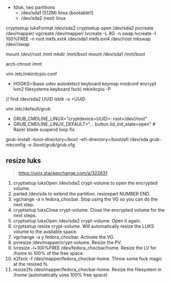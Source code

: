- fdisk, two partitions
  - /dev/sda1 (512M) linux (bootable!!)
  - /dev/sda2 (rest) linux

cryptsetup luksFormat /dev/sda2
cryptsetup open /dev/sda2 <name>
pvcreate /dev/mapper/<name>
vgcreate <GName> /dev/mapper/<name>
lvcreate -L 8G <GName> -n swap
lvcreate -l 100%FREE <GName> -n root
mkfs.ext4 /dev/sda1
mkfs.ext4 /dev/<GName>/root
mkswap /dev/<GName>/swap

mount /dev/<GName>/root /mnt
mkdir /mnt/boot
mount /dev/sda1 /mnt/boot

arch-chroot /mnt

vim /etc/mkinitcpio.conf
  - HOOKS=(base udev autodetect keyboard keymap modconf encrypt lvm2 filesystems keyboard fsck)
mkinitcpio -P

// find /dev/sda2 UUID
lsblk -o +UUID

vim /etc/default/grub

  - GRUB_CMDLINE_LINUX="cryptdevice=UUID=<DEVSDA2UUID>:<name> root=/dev/<GName>/root"
  - GRUB_CMDLINE_LINUX_DEFAULT="... button.lid_init_state=open" # Razer blade suspend loop fix

grub-install –boot-directory=/boot –efi-directory=/boot/efi /dev/sda
grub-mkconfig -o /boot/grub/grub.cfg


## resize luks

> https://unix.stackexchange.com/a/322631



1. cryptsetup luksOpen /dev/sda2 crypt-volume to open the encrypted volume.
1. parted /dev/sda to extend the partition. resizepart NUMBER END.
1. vgchange -a n fedora_chocbar. Stop using the VG so you can do the next step.
1. cryptsetup luksClose crypt-volume. Close the encrypted volume for the next steps.
1. cryptsetup luksOpen /dev/sda2 crypt-volume. Open it again.
1. cryptsetup resize crypt-volume. Will automatically resize the LUKS volume to the available space.
1. vgchange -a y fedora_chocbar. Activate the VG.
1. pvresize /dev/mapper/crypt-volume. Resize the PV.
1. lvresize -l+100%FREE /dev/fedora_chocbar/home. Resize the LV for /home to 100% of the free space.
1. e2fsck -f /dev/mapper/fedora_chocbar-home. Throw some fsck magic at the resized fs.
1. resize2fs /dev/mapper/fedora_chocbar-home. Resize the filesystem in /home (automatically uses 100% free space)

